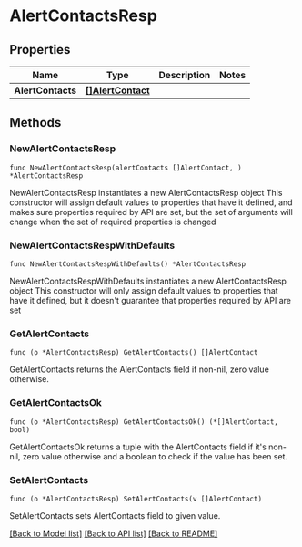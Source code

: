 # AlertContactsResp

## Properties

Name | Type | Description | Notes
------------ | ------------- | ------------- | -------------
**AlertContacts** | [**[]AlertContact**](AlertContact.md) |  | 

## Methods

### NewAlertContactsResp

`func NewAlertContactsResp(alertContacts []AlertContact, ) *AlertContactsResp`

NewAlertContactsResp instantiates a new AlertContactsResp object
This constructor will assign default values to properties that have it defined,
and makes sure properties required by API are set, but the set of arguments
will change when the set of required properties is changed

### NewAlertContactsRespWithDefaults

`func NewAlertContactsRespWithDefaults() *AlertContactsResp`

NewAlertContactsRespWithDefaults instantiates a new AlertContactsResp object
This constructor will only assign default values to properties that have it defined,
but it doesn't guarantee that properties required by API are set

### GetAlertContacts

`func (o *AlertContactsResp) GetAlertContacts() []AlertContact`

GetAlertContacts returns the AlertContacts field if non-nil, zero value otherwise.

### GetAlertContactsOk

`func (o *AlertContactsResp) GetAlertContactsOk() (*[]AlertContact, bool)`

GetAlertContactsOk returns a tuple with the AlertContacts field if it's non-nil, zero value otherwise
and a boolean to check if the value has been set.

### SetAlertContacts

`func (o *AlertContactsResp) SetAlertContacts(v []AlertContact)`

SetAlertContacts sets AlertContacts field to given value.



[[Back to Model list]](../README.md#documentation-for-models) [[Back to API list]](../README.md#documentation-for-api-endpoints) [[Back to README]](../README.md)


